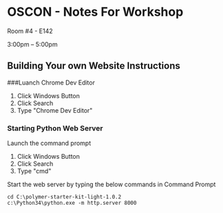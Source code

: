 # OSCON - Notes For Workshop

Room #4 - E142

3:00pm – 5:00pm


## Building Your own Website Instructions
###Luanch Chrome Dev Editor
1. Click Windows Button
1. Click Search
1. Type "Chrome Dev Editor"

### Starting Python Web Server
Launch the command prompt
1. Click Windows Button
1. Click Search
1. Type "cmd"

Start the web server by typing the below commands in Command Prompt

```
cd C:\polymer-starter-kit-light-1.0.2
c:\Python34\python.exe -m http.server 8000
```
